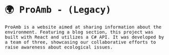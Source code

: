 <samp>
  <h1>🌍 ProAmb - (Legacy)</h1> 
  <p>ProAmb is a website aimed at sharing information about the environment. Featuring a blog section, this project was built with React and utilizes a C# API. It was developed by a team of three, showcasing our collaborative efforts to raise awareness about ecological issues.</p>
</samp>
